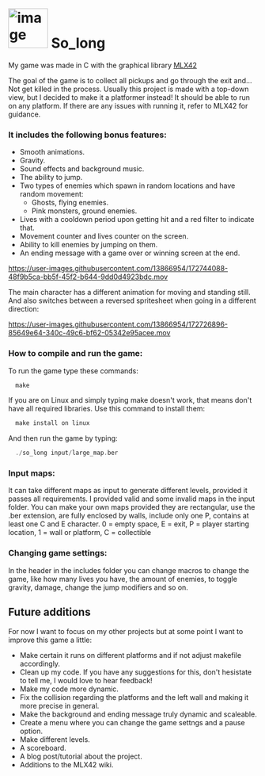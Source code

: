 # <img width="80" alt="image" src="https://user-images.githubusercontent.com/13866954/172734156-4388b646-5a3a-4da7-934a-d8e8d323916a.png"> So_long


My game was made in C with the graphical library <a href="https://github.com/codam-coding-college/MLX42">MLX42</a>

The goal of the game is to collect all pickups and go through the exit and... Not get killed in the process.
Usually this project is made with a top-down view, but I decided to make it a platformer instead!
It should be able to run on any platform. If there are any issues with running it, refer to MLX42 for guidance. 

### It includes the following bonus features:
- Smooth animations.
- Gravity.
- Sound effects and background music.
- The ability to jump.
- Two types of enemies which spawn in random locations and have random movement:
  - Ghosts, flying enemies.
  - Pink monsters, ground enemies. 
- Lives with a cooldown period upon getting hit and a red filter to indicate that.
- Movement counter and lives counter on the screen.
- Ability to kill enemies by jumping on them.
- An ending message with a game over or winning screen at the end.


https://user-images.githubusercontent.com/13866954/172744088-48f9b5ca-bb5f-45f2-b644-9dd0d4923bdc.mov


The main character has a different animation for moving and standing still.
And also switches between a reversed spritesheet when going in a different direction:

https://user-images.githubusercontent.com/13866954/172726896-85649e64-340c-49c6-bf62-05342e95acee.mov

### How to compile and run the game: 
To run the game type these commands: 
```c
  make
```
If you are on Linux and simply typing make doesn't work, that means don't have all required libraries. 
Use this command to install them:

```c
  make install on linux
```
And then run the game by typing: 
```c
  ./so_long input/large_map.ber
```

### Input maps:

It can take different maps as input to generate different levels, provided it passes all requirements. 
I provided valid and some invalid maps in the input folder. 
You can make your own maps provided they are rectangular, use the .ber extension, are fully enclosed by walls, 
include only one P, contains at least one C and E character. 
0 = empty space, E = exit, P = player starting location, 1 = wall or platform, C = collectible 

### Changing game settings: 
In the header in the includes folder you can change macros to change the game, 
like how many lives you have, the amount of enemies, to toggle gravity, damage, change the jump modifiers and so on. 


## Future additions

For now I want to focus on my other projects but at some point I want to improve this game a little:

- Make certain it runs on different platforms and if not adjust makefile accordingly.
- Clean up my code. If you have any suggestions for this, don't hesistate to tell me, I would love to hear feedback!
- Make my code more dynamic. 
- Fix the collision regarding the platforms and the left wall and making it more precise in general.
- Make the background and ending message truly dynamic and scaleable.
- Create a menu where you can change the game settngs and a pause option. 
- Make different levels. 
- A scoreboard. 
- A blog post/tutorial about the project.
- Additions to the MLX42 wiki. 
